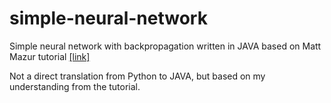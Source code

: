 # simple-neural-network
Simple neural network with backpropagation written in JAVA based on Matt Mazur tutorial <a href="https://mattmazur.com/2015/03/17/a-step-by-step-backpropagation-example/">[link]</a>

Not a direct translation from Python to JAVA, but based on my understanding from the tutorial.
